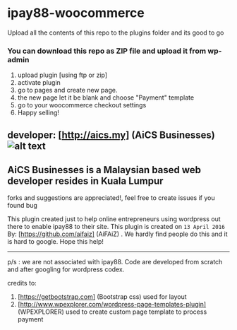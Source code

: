 # ipay88-woocommerce

Upload all the contents of this repo to the plugins folder and its good to go

### You can download this repo as ZIP file and upload it from wp-admin

1. upload plugin [using ftp or zip]
2. activate plugin
3. go to pages and create new page.
4. the new page let it be blank and choose "Payment" template
5. go to your woocommerce checkout settings
6. Happy selling!

developer: [http://aics.my] (AiCS Businesses)
![alt text](http://aics.my/aicontent/themes/aics2016/inc/blog-logo.png "AiCS Businesses")
---
AiCS Businesses is a Malaysian based web developer resides in Kuala Lumpur
---
forks and suggestions are appreciated!, feel free to create issues if you found bug


This plugin created just to help online entrepreneurs using wordpress out there to enable ipay88 to their site.
This plugin is created on `13 April 2016` By: [https://github.com/aifaiz] (AiFAiZ) .
We hardly find people do this and it is hard to google. Hope this help!

---

p/s : we are not associated with ipay88. Code are developed from scratch and after googling for wordpress codex.

credits to:

1. [https://getbootstrap.com] (Bootstrap css) used for layout
2. [http://www.wpexplorer.com/wordpress-page-templates-plugin] (WPEXPLORER) used to create custom page template to process payment
